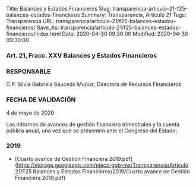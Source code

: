 Title: Balances y Estados Financieros
Slug: transparencia-articulo-21-f25-balances-estados-financieros
Summary: Transparencia, Artículo 21
Tags: Transparencia
URL: transparencia/articulo-21/f25-balances-estados-financieros/
Save_As: transparencia/articulo-21/f25-balances-estados-financieros/index.html
Date: 2020-04-30 09:30:00
Modified: 2020-04-30 09:30:00


### Art. 21, Fracc. XXV Balances y Estados Financieros

### RESPONSABLE

C.P. Silvia Gabriela Saucedo Muñoz, Directora de Recursos Financieros

### FECHA DE VALIDACIÓN

4 de mayo de 2020

Los informes de avances de gestión financiera trimestrales y la cuenta pública anual, una vez que se presenten ante el Congreso del Estado;


### 2019


* [Cuarto avance de Gestión Financiera 2019.pdf](https://storage.googleapis.com/pjecz-gob-mx/Transparencia/Artículo 21/F25 Balances y Estados Financieros/2019/Cuarto avance de Gestión Financiera 2019.pdf)


